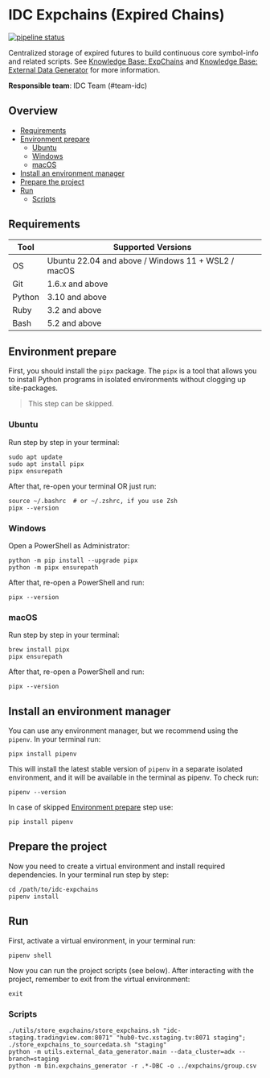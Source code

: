 # IDC Expchains (Expired Chains)

[![pipeline status](https://git.xtools.tv/idc/idc-expchains/badges/master/pipeline.svg)](https://git.xtools.tv/idc/idc-expchains/-/commits/master)

Centralized storage of expired futures to build continuous core symbol-info and related scripts.
See [Knowledge Base: ExpChains](https://kb.xtools.tv/spaces/XWIKI/pages/29299981/ExpChains) 
and [Knowledge Base: External Data Generator](https://kb.xtools.tv/spaces/XWIKI/pages/169840982/External+Data+Generator) for more information.

**Responsible team**: IDC Team (#team-idc)

## Overview
- [Requirements](#requirements)
- [Environment prepare](#environment-prepare)
  - [Ubuntu](#ubuntu)
  - [Windows](#windows)
  - [macOS](#macos)
- [Install an environment manager](#install-an-environment-manager)
- [Prepare the project](#prepare-the-project)
- [Run](#run)
  - [Scripts](#scripts)

## Requirements

| Tool   | Supported Versions                                 |
|--------|----------------------------------------------------|
| OS     | Ubuntu 22.04 and above / Windows 11 + WSL2 / macOS |
| Git    | 1.6.x and above                                    |
| Python | 3.10 and above                                     |
| Ruby   | 3.2 and above                                      |
| Bash   | 5.2 and above                                      |

## Environment prepare
First, you should install the `pipx` package. The `pipx` is a tool that allows you to 
install Python programs in isolated environments without clogging up site-packages.

> This step can be skipped.

### Ubuntu
Run step by step in your terminal:
```
sudo apt update
sudo apt install pipx
pipx ensurepath
```
After that, re-open your terminal OR just run:
```
source ~/.bashrc  # or ~/.zshrc, if you use Zsh
pipx --version
```

### Windows
Open a PowerShell as Administrator:
```
python -m pip install --upgrade pipx
python -m pipx ensurepath
```
After that, re-open a PowerShell and run:
```
pipx --version
```

### macOS
Run step by step in your terminal:
```
brew install pipx
pipx ensurepath
```
After that, re-open a PowerShell and run:
```
pipx --version
```

## Install an environment manager
You can use any environment manager, but we recommend using the `pipenv`.
In your terminal run:
```
pipx install pipenv
```
This will install the latest stable version of `pipenv` in a separate isolated environment, 
and it will be available in the terminal as pipenv.
To check run:
```
pipenv --version
```

In case of skipped [Environment prepare](#environment-prepare) step use:
```
pip install pipenv
```

## Prepare the project
Now you need to create a virtual environment and install required dependencies. 
In your terminal run step by step:
```
cd /path/to/idc-expchains
pipenv install
```

## Run
First, activate a virtual environment, in your terminal run:
```
pipenv shell
```
Now you can run the project scripts (see below). After interacting with the project, 
remember to exit from the virtual environment:
```
exit
```

### Scripts
```shell
./utils/store_expchains/store_expchains.sh "idc-staging.tradingview.com:8071" "hub0-tvc.xstaging.tv:8071 staging"; ./store_expchains_to_sourcedata.sh "staging"
python -m utils.external_data_generator.main --data_cluster=adx --branch=staging
python -m bin.expchains_generator -r .*-DBC -o ../expchains/group.csv
```
